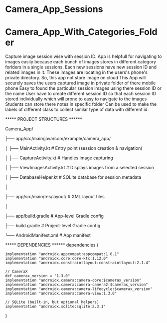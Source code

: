 # Camera_App_Sessions
# Camera_App_With_Categories_Folder
Capture image session wise with session ID. App is helpfull for navigating to images easily because each bunch of images stores in different category forlders in a single sessions. Each new sessions have new session ID and related images in it. These images are locating in the users's phone's private directory. So, this app not store image on cloud
This App will securely saves the users captured image in private folder of there mobile phone
Easy to found the particular session images using there session ID or the name
User have to create different session ID so that each session ID stored individually which will prone to easy to navigate to the images
Students can store there notes in specific folder 
Can be used to make the labels of different class to collect similar type of data with different id.


***** PROJECT STRUCTURES ******


Camera_App/ 

 ├── app/src/main/java/com/example/camera_app/  

 
 │   ├── MainActivity.kt         # Entry point (session creation & navigation)  

 
 │   ├── CaptureActivity.kt      # Handles image capturing   

 
 │   ├── ViewImagesActivity.kt   # Displays images from a selected session

 
 │   ├── DatabaseHelper.kt       # SQLite database for session metadata

 │
 
 ├── app/src/main/res/layout/    # XML layout files
 
 │
 
 ├── app/build.gradle            # App-level Gradle config
 
 ├── build.gradle                # Project-level Gradle config
 
 └── AndroidManifest.xml         # App manifest


***** DEPENDENCIES ******
 dependencies {
 
    implementation "androidx.appcompat:appcompat:1.6.1"
    implementation "androidx.core:core-ktx:1.12.0"
    implementation "androidx.constraintlayout:constraintlayout:2.1.4"

    // CameraX
    def camerax_version = "1.3.0"
    implementation "androidx.camera:camera-core:$camerax_version"
    implementation "androidx.camera:camera-camera2:$camerax_version"
    implementation "androidx.camera:camera-lifecycle:$camerax_version"
    implementation "androidx.camera:camera-view:1.3.0"

    // SQLite (built-in, but optional helpers)
    implementation "androidx.sqlite:sqlite:2.3.1"
}
